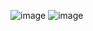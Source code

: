 ![image](https://github.com/tedhwang007/ms-presave/assets/69152064/518c2b44-f5ed-4276-bedf-034012f65c88)
![image](https://github.com/tedhwang007/ms-presave/assets/69152064/d98f40d8-44fb-4540-967d-ac5a0c8c256d)
